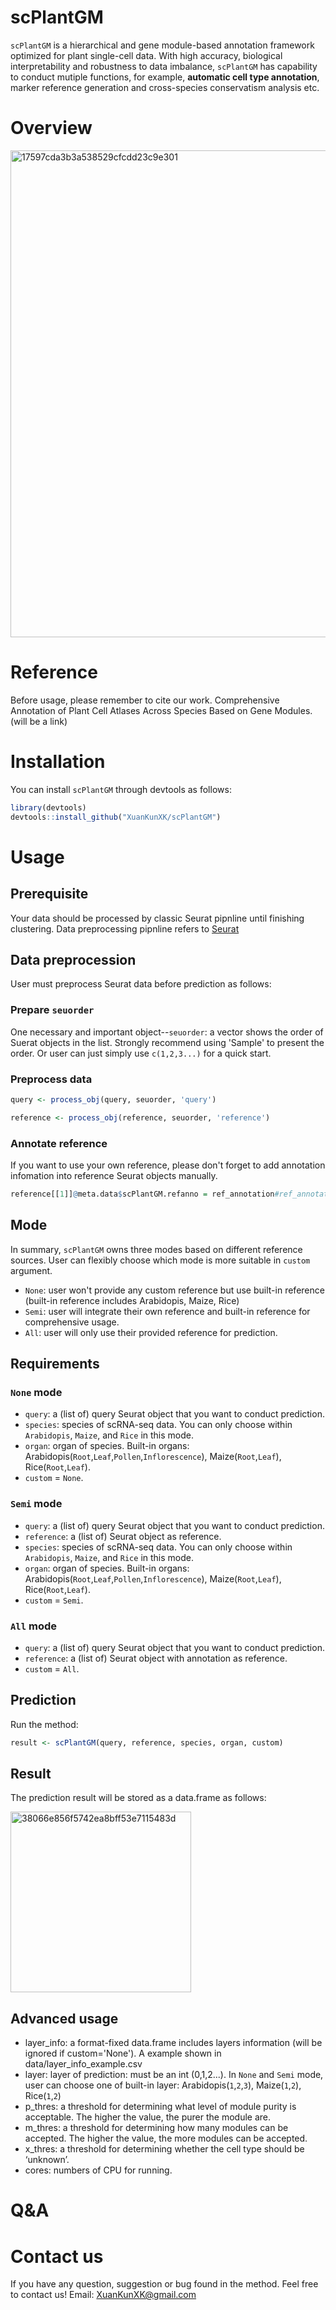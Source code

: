 # scPlantGM
`scPlantGM` is a hierarchical and gene module-based annotation framework optimized for plant single-cell data. With high accuracy, biological interpretability and robustness to data imbalance, `scPlantGM` has capability to conduct mutiple functions, for example, **automatic cell type annotation**, marker reference generation and cross-species conservatism analysis etc.

# Overview
<img width="779" alt="17597cda3b3a538529cfcdd23c9e301" src="https://github.com/user-attachments/assets/d1efd773-230b-4f19-8b43-c1d693b3c084" />

# Reference
Before usage, please remember to cite our work. Comprehensive Annotation of Plant Cell Atlases Across Species Based on Gene Modules.(will be a link)

# Installation
You can install `scPlantGM` through devtools as follows:

```r
library(devtools)
devtools::install_github("XuanKunXK/scPlantGM")
```

# Usage
## Prerequisite
Your data should be processed by classic Seurat pipnline until finishing clustering. Data preprocessing pipnline refers to [Seurat](https://satijalab.org/seurat/)

## Data preprocession
User must preprocess Seurat data before prediction as follows:
### Prepare `seuorder`
One necessary and important object--`seuorder`: a vector shows the order of Suerat objects in the list. Strongly recommend using 'Sample' to present the order. Or user can just simply use `c(1,2,3...)` for a quick start.
### Preprocess data
```r
query <- process_obj(query, seuorder, 'query')

reference <- process_obj(reference, seuorder, 'reference')
```
### Annotate reference
If you want to use your own reference, please don't forget to add annotation infomation into reference Seurat objects manually.

```r
reference[[1]]@meta.data$scPlantGM.refanno = ref_annotation#ref_annotation is a vector carrying reference annotation
```

## Mode
In summary, `scPlantGM` owns three modes based on different reference sources. User can flexibly choose which mode is more suitable in `custom` argument.
- `None`: user won't provide any custom reference but use built-in reference (built-in reference includes Arabidopis, Maize, Rice)
- `Semi`: user will integrate their own reference and built-in reference for comprehensive usage.
- `All`: user will only use their provided reference for prediction.

## Requirements
### `None` mode
- `query`: a (list of) query Seurat object that you want to conduct prediction.
- `species`: species of scRNA-seq data. You can only choose within `Arabidopis`, `Maize`, and `Rice` in this mode.
- `organ`: organ of species. Built-in organs: Arabidopis(`Root`,`Leaf`,`Pollen`,`Inflorescence`), Maize(`Root`,`Leaf`), Rice(`Root`,`Leaf`).
- `custom` = `None`.
### `Semi` mode
- `query`: a (list of) query Seurat object that you want to conduct prediction.
- `reference`: a (list of) Seurat object as reference.
- `species`: species of scRNA-seq data. You can only choose within `Arabidopis`, `Maize`, and `Rice` in this mode.
- `organ`: organ of species. Built-in organs: Arabidopis(`Root`,`Leaf`,`Pollen`,`Inflorescence`), Maize(`Root`,`Leaf`), Rice(`Root`,`Leaf`).
- `custom` = `Semi`.
### `All` mode
- `query`: a (list of) query Seurat object that you want to conduct prediction.
- `reference`: a (list of) Seurat object with annotation as reference.
- `custom` = `All`.

## Prediction
Run the method:

```r
result <- scPlantGM(query, reference, species, organ, custom)
```

## Result
The prediction result will be stored as a data.frame as follows:

<img width="289" alt="38066e856f5742ea8bff53e7115483d" src="https://github.com/user-attachments/assets/3fb76cb9-9107-4deb-b371-eee04b3f9d46" />


## Advanced usage
- layer_info: a format-fixed data.frame includes layers information (will be ignored if custom='None'). A example shown in data/layer_info_example.csv
- layer: layer of prediction: must be an int (0,1,2...). In `None` and `Semi` mode, user can choose one of built-in layer: Arabidopis(`1`,`2`,`3`), Maize(`1`,`2`), Rice(`1`,`2`)
- p_thres: a threshold for determining what level of module purity is acceptable. The higher the value, the purer the module are.
- m_thres: a threshold for determining how many modules can be accepted. The higher the value, the more modules can be accepted.
- x_thres: a threshold for determining whether the cell type should be ‘unknown’.
- cores: numbers of CPU for running.

# Q&A

# Contact us
If you have any question, suggestion or bug found in the method. Feel free to contact us! Email: XuanKunXK@gmail.com
